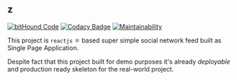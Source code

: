z
-

[![bitHound Code](https://www.bithound.io/github/cn007b/z/badges/code.svg)](https://www.bithound.io/github/cn007b/z)
[![Codacy Badge](https://api.codacy.com/project/badge/Grade/0c92df85387f465c95a5b5fcb3196e1b)](https://www.codacy.com/app/cn007b/z?utm_source=github.com&amp;utm_medium=referral&amp;utm_content=cn007b/z&amp;utm_campaign=Badge_Grade)
[![Maintainability](https://api.codeclimate.com/v1/badges/76d02d88985d4637d1ab/maintainability)](https://codeclimate.com/github/cn007b/z/maintainability)

This project is `reactjs` ⚛️ based super simple social network feed
built as Single Page Application.

Despite fact that this project built for demo purposes
it's already *deployable* and production ready skeleton for the real-world project.
